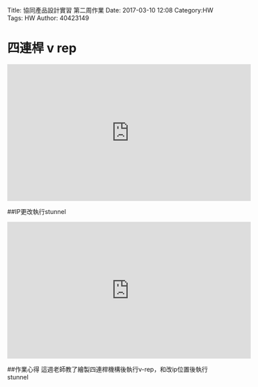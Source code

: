 Title: 協同產品設計實習 第二周作業
Date: 2017-03-10 12:08
Category:HW
Tags: HW
Author: 40423149



<!-- PELICAN_END_SUMMARY -->


# 四連桿 v rep

<iframe width="560" height="315" src="https://www.youtube.com/embed/zjYKpiOrjM0" frameborder="0" allowfullscreen></iframe>

##IP更改執行stunnel

<iframe width="560" height="315" src="https://www.youtube.com/embed/sFwcsUrffHI" frameborder="0" allowfullscreen></iframe>

##作業心得
這週老師教了繪製四連桿機構後執行v-rep，和改ip位置後執行stunnel

